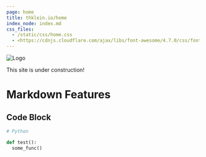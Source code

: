 ```yaml
---
page: home
title: thklein.io/home
index_node: index.md
css_files:
  - /static/css/home.css
  - <https://cdnjs.cloudflare.com/ajax/libs/font-awesome/4.7.0/css/font-awesome.min.css>
---
```


![Logo](/static/img/logo/v01.svg)

This site is under construction!

# Markdown Features

## Code Block

```python
# Python

def test():
  some_func()
```
